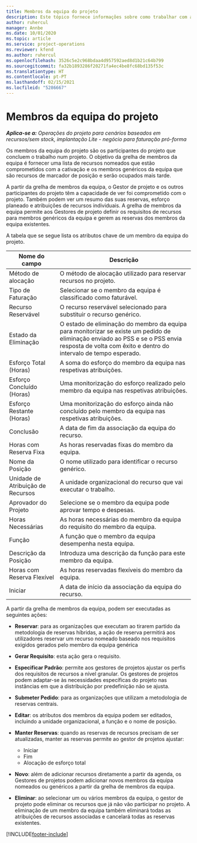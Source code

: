 ```yaml
---
title: Membros da equipa do projeto
description: Este tópico fornece informações sobre como trabalhar com as informações, os atributos e o agendamento dos membros da equipa do projeto.
author: ruhercul
manager: Annbe
ms.date: 10/01/2020
ms.topic: article
ms.service: project-operations
ms.reviewer: kfend
ms.author: ruhercul
ms.openlocfilehash: 3526c5e2c968bdaa4d957592aed8d1b21c64b799
ms.sourcegitcommit: fa32b1893286f20271fa4ec4be8fc68bd135f53c
ms.translationtype: HT
ms.contentlocale: pt-PT
ms.lasthandoff: 02/15/2021
ms.locfileid: "5286667"
---
```

# <a name="project-team-members"></a>Membros da equipa do projeto

_**Aplica-se a:** Operações do projeto para cenários baseados em recursos/sem stock, implantação Lite - negócio para faturação pró-forma_

Os membros da equipa do projeto são os participantes do projeto que concluem o trabalho num projeto. O objetivo da grelha de membros da equipa é fornecer uma lista de recursos nomeados que estão comprometidos com a cativação e os membros genéricos da equipa que são recursos de marcador de posição e serão ocupados mais tarde.

A partir da grelha de membros da equipa, o Gestor de projeto e os outros participantes do projeto têm a capacidade de ver foi comprometido com o projeto. Também podem ver um resumo das suas reservas, esforço planeado e atribuições de recursos individuais. A grelha de membros da equipa permite aos Gestores de projeto definir os requisitos de recursos para membros genéricos da equipa e gerem as reservas dos membros da equipa existentes.

A tabela que se segue lista os atributos chave de um membro da equipa do projeto.

| Nome do campo          | Descrição                                                                                                                                                                  |
|--------------------------|-----------------------------------------------------------------------------------------------------------------------------------------------------------------------------------|
| Método de alocação        | O método de alocação utilizado para reservar recursos no projeto.                                                                         |
| Tipo de Faturação             | Selecionar se o membro da equipa é classificado como faturável.                                                                                                                                       |
| Recurso Reservável        | O recurso reservável selecionado para substituir o recurso genérico.                                                                                                                   |
| Estado da Eliminação            | O estado de eliminação do membro da equipa para monitorizar se existe um pedido de eliminação enviado ao PSS e se o PSS envia resposta de volta com êxito e dentro do intervalo de tempo esperado. |
| Esforço Total (Horas)     | A soma do esforço do membro da equipa nas respetivas atribuições.                                                                                                                         |
| Esforço Concluído (Horas) | Uma monitorização do esforço realizado pelo membro da equipa nas respetivas atribuições.                                                                                           |
| Esforço Restante (Horas) | Uma monitorização do esforço ainda não concluído pelo membro da equipa nas respetivas atribuições.                                                                                    |
| Conclusão                   | A data de fim da associação da equipa do recurso.                                                                                                                                            |
| Horas com Reserva Fixa        | As horas reservadas fixas do membro da equipa.                                                                                                                                                                |
| Nome da Posição            | O nome utilizado para identificar o recurso genérico.                                                                                                                                   |
| Unidade de Atribuição de Recursos          | A unidade organizacional do recurso que vai executar o trabalho.                                                                                                                      |
| Aprovador do Projeto         | Selecione se o membro da equipa pode aprovar tempo e despesas.                                                                                                                     |
| Horas Necessárias           | As horas necessárias do membro da equipa do requisito do membro da equipa.                                                                                                                       |
| Função                     | A função que o membro da equipa desempenha nesta equipa.                                                                                                                                |
| Descrição da Posição     | Introduza uma descrição da função para este membro da equipa.                                                                                                                             |
| Horas com Reserva Flexível        | As horas reservadas flexíveis do membro da equipa.                                                                                                                                                                 |
| Iniciar                    | A data de início da associação da equipa do recurso.                                                                                                                                          |

A partir da grelha de membros da equipa, podem ser executadas as seguintes ações:

- **Reservar**: para as organizações que executam ao tirarem partido da metodologia de reservas híbridas, a ação de reserva permitirá aos utilizadores reservar um recurso nomeado baseado nos requisitos exigidos gerados pelo membro da equipa genérica
- **Gerar Requisito**: esta ação gera o requisito.
- **Especificar Padrão**: permite aos gestores de projetos ajustar os perfis dos requisitos de recursos a nível granular. Os gestores de projetos podem adaptar-se às necessidades específicas do projeto nas instâncias em que a distribuição por predefinição não se ajusta.
- **Submeter Pedido**: para as organizações que utilizam a metodologia de reservas centrais.
- **Editar**: os atributos dos membros da equipa podem ser editados, incluindo a unidade organizacional, a função e o nome de posição.
- **Manter Reservas**: quando as reservas de recursos precisam de ser atualizadas, manter as reservas permite ao gestor de projetos ajustar:

    - Iniciar
    - Fim
    - Alocação de esforço total

- **Novo**: além de adicionar recursos diretamente a partir da agenda, os Gestores de projetos podem adicionar novos membros da equipa nomeados ou genéricos a partir da grelha de membros da equipa.
- **Eliminar**: ao selecionar um ou vários membros da equipa, o gestor de projeto pode eliminar os recursos que já não vão participar no projeto. A eliminação de um membro da equipa também eliminará todas as atribuições de recursos associadas e cancelará todas as reservas existentes.


[!INCLUDE[footer-include](../includes/footer-banner.md)]